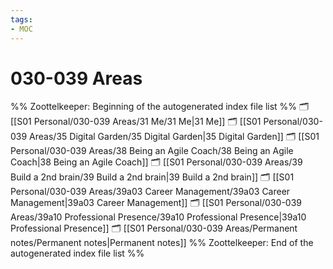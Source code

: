 ```yaml
---
tags: 
- MOC
---
```

# 030-039 Areas



%% Zoottelkeeper: Beginning of the autogenerated index file list  %%
🗂️ [[S01 Personal/030-039 Areas/31 Me/31 Me|31 Me]]
🗂️ [[S01 Personal/030-039 Areas/35 Digital Garden/35 Digital Garden|35 Digital Garden]]
🗂️ [[S01 Personal/030-039 Areas/38 Being an Agile Coach/38 Being an Agile Coach|38 Being an Agile Coach]]
🗂️ [[S01 Personal/030-039 Areas/39 Build a 2nd brain/39 Build a 2nd brain|39 Build a 2nd brain]]
🗂️ [[S01 Personal/030-039 Areas/39a03 Career Management/39a03 Career Management|39a03 Career Management]]
🗂️ [[S01 Personal/030-039 Areas/39a10 Professional Presence/39a10 Professional Presence|39a10 Professional Presence]]
🗂️ [[S01 Personal/030-039 Areas/Permanent notes/Permanent notes|Permanent notes]]
%% Zoottelkeeper: End of the autogenerated index file list  %%

